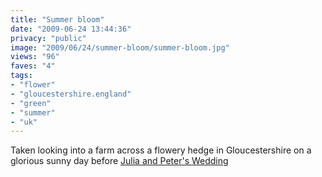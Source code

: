 ```yaml
---
title: "Summer bloom"
date: "2009-06-24 13:44:36"
privacy: "public"
image: "2009/06/24/summer-bloom/summer-bloom.jpg"
views: "96"
faves: "4"
tags:
- "flower"
- "gloucestershire.england"
- "green"
- "summer"
- "uk"
---
```

Taken looking into a farm across a flowery hedge in Gloucestershire on a glorious sunny day before <a href="http://www.simpsonphotography.co.uk/slideshows/birtsmorton-court-050509-ssw.asp?m=rw" rel="nofollow">Julia and Peter's Wedding</a><a href="/photos/2009/06/24/summer-bloom" rel="nofollow"></a>
